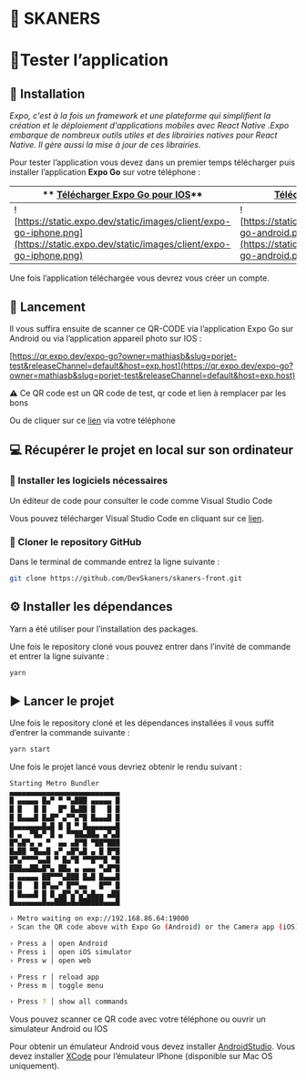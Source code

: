 # 👟 SKANERS

# 🤳Tester l’application

## 💽 Installation

*Expo, c'est à la fois un framework et une plateforme qui simplifient la création et le déploiement d'applications mobiles avec React Native .Expo embarque de nombreux outils utiles et des librairies natives pour React Native. Il gère aussi la mise à jour de ces librairies.*

Pour tester l’application vous devez dans un premier temps télécharger puis installer l’application **Expo Go**  sur votre téléphone :

| ** [Télécharger Expo Go pour IOS](https://itunes.apple.com/app/apple-store/id982107779)** | **[Télécharger Expo Go our Android](https://play.google.com/store/apps/details?id=host.exp.exponent&referrer=www)** |
| --- | --- |
| ![https://static.expo.dev/static/images/client/expo-go-iphone.png](https://static.expo.dev/static/images/client/expo-go-iphone.png) | ![https://static.expo.dev/static/images/client/expo-go-android.png](https://static.expo.dev/static/images/client/expo-go-android.png) |

Une fois l’application téléchargée vous devrez vous créer un compte.

## 📲 Lancement

Il vous suffira ensuite de scanner ce QR-CODE via l’application Expo Go sur Android ou via l’application appareil photo sur IOS :

[https://qr.expo.dev/expo-go?owner=mathiasb&slug=porjet-test&releaseChannel=default&host=exp.host](https://qr.expo.dev/expo-go?owner=mathiasb&slug=porjet-test&releaseChannel=default&host=exp.host)

<aside>
⚠️ Ce QR code est un QR code de test, qr code et lien à remplacer par les bons

</aside>

Ou de cliquer sur ce [lien](http://exp.host/@mathiasb/porjet-test?release-channel=default) via votre téléphone 

## 💻 Récupérer le projet en local sur son ordinateur

### 💽 Installer les logiciels nécessaires

Un éditeur de code pour consulter  le code comme Visual Studio Code  

Vous pouvez télécharger Visual Studio Code en cliquant sur ce [lien](https://code.visualstudio.com/download).

### 📁 Cloner le repository GitHub

Dans le terminal de commande entrez la ligne suivante :

```bash
git clone https://github.com/DevSkaners/skaners-front.git
```

## ⚙️ Installer les dépendances

Yarn a été utiliser pour l’installation des packages.

Une fois le repository cloné vous pouvez entrer dans l’invité de commande et entrer la ligne suivante :

```bash
yarn
```

## ▶︎ Lancer le projet

Une fois le repository cloné et les dépendances installées il vous suffit d’entrer la commande suivante :

```bash
yarn start
```

Une fois le projet lancé vous devriez obtenir le rendu suivant :

```bash
Starting Metro Bundler
▄▄▄▄▄▄▄▄▄▄▄▄▄▄▄▄▄▄▄▄▄▄▄▄▄▄▄
█ ▄▄▄▄▄ █▄▀ ▀ ▀▄███ ▄▄▄▄▄ █
█ █   █ █   █▀ █▄██ █   █ █
█ █▄▄▄█ █▄█▀ ▄▀▀▄▀█ █▄▄▄█ █
█▄▄▄▄▄▄▄█▄█ █ █ ▀ █▄▄▄▄▄▄▄█
█ ▄  ▀█▄▀ █ ▄ ▀▀██▄██▄ ▄▀▄█
█▀▄█▀▄ ▄ ▀  ▄▄ ▄█▀█ ▀██▀███
█▄██ ▀█▄▄█ ▄▀ ▄█▀▄█ ▄ █ █▀█
█▀▄▀▀▀▀▄▄█ ▀ █▄▀█ ▀▀█▀▀█ ▀█
███▄▄██▄█▀▄ ██▄ ▄ ▄▄▄ ▀▄█▀█
█ ▄▄▄▄▄ ██▀▀▀▄███ █▄█ █▄▄▄█
█ █   █ █▀▄▄▀ █▀▀▄▄   █▀▀ █
█ █▄▄▄█ █ █ ▄█▀▄▀▄▀▄█▄▄ ▄██
█▄▄▄▄▄▄▄█▄▄███▄█▄██████▄▄▄█

› Metro waiting on exp://192.168.86.64:19000
› Scan the QR code above with Expo Go (Android) or the Camera app (iOS)

› Press a │ open Android
› Press i │ open iOS simulator
› Press w │ open web

› Press r │ reload app
› Press m │ toggle menu

› Press ? │ show all commands
```

Vous pouvez scanner ce QR code avec votre téléphone ou ouvrir un simulateur Android ou IOS

Pour obtenir un émulateur Android vous devez installer [AndroidStudio](https://developer.android.com/studio). Vous devez installer [XCode](https://apps.apple.com/fr/app/xcode/id497799835?mt=12) pour l’émulateur IPhone (disponible sur Mac OS uniquement).
